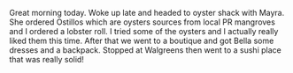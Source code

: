 Great morning today. Woke up late and headed to oyster shack with Mayra. She ordered Ostillos which are oysters sources from local PR mangroves and I ordered a lobster roll. I tried some of the oysters and I actually really liked them this time. After that we went to a boutique and got Bella some dresses and a backpack. Stopped at Walgreens then went to a sushi place that was really solid!
